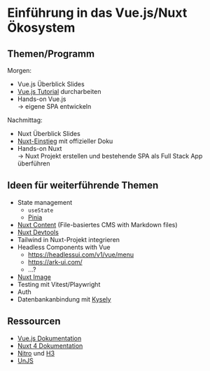 # Einführung in das Vue.js/Nuxt Ökosystem

## Themen/Programm

Morgen:

- Vue.js Überblick Slides
- [Vue.js Tutorial](https://vuejs.org/tutorial/) durcharbeiten
- Hands-on Vue.js \
  → eigene SPA entwickeln

Nachmittag:

- Nuxt Überblick Slides
- [Nuxt-Einstieg](https://nuxt.com/docs/4.x/getting-started/introduction) mit offizieller Doku
- Hands-on Nuxt \
  → Nuxt Projekt erstellen und bestehende SPA als Full Stack App überführen

## Ideen für weiterführende Themen

- State management
  - `useState`
  - [Pinia](https://pinia.vuejs.org/ssr/nuxt.html)
- [Nuxt Content](https://content.nuxt.com/) (File-basiertes CMS with Markdown files)
- [Nuxt Devtools](https://devtools.nuxt.com/)
- Tailwind in Nuxt-Projekt integrieren
- Headless Components with Vue
  - https://headlessui.com/v1/vue/menu
  - https://ark-ui.com/
  - ...?
- [Nuxt Image](https://image.nuxt.com/)
- Testing mit Vitest/Playwright
- Auth
- Datenbankanbindung mit [Kysely](https://www.kysely.dev/)

## Ressourcen

- [Vue.js Dokumentation](https://vuejs.org/guide/introduction.html)
- [Nuxt 4 Dokumentation](https://nuxt.com/docs/4.x/getting-started/introduction)
- [Nitro](https://nitro.build/) und [H3](https://h3.dev/)
- [UnJS](https://unjs.io/)
